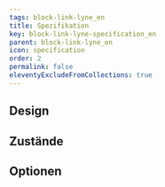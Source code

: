 ```yaml
---
tags: block-link-lyne_en
title: Spezifikation
key: block-link-lyne-specification_en
parent: block-link-lyne_en
icon: specification
order: 2
permalink: false
eleventyExcludeFromCollections: true
---
```


## Design 

## Zustände

## Optionen

